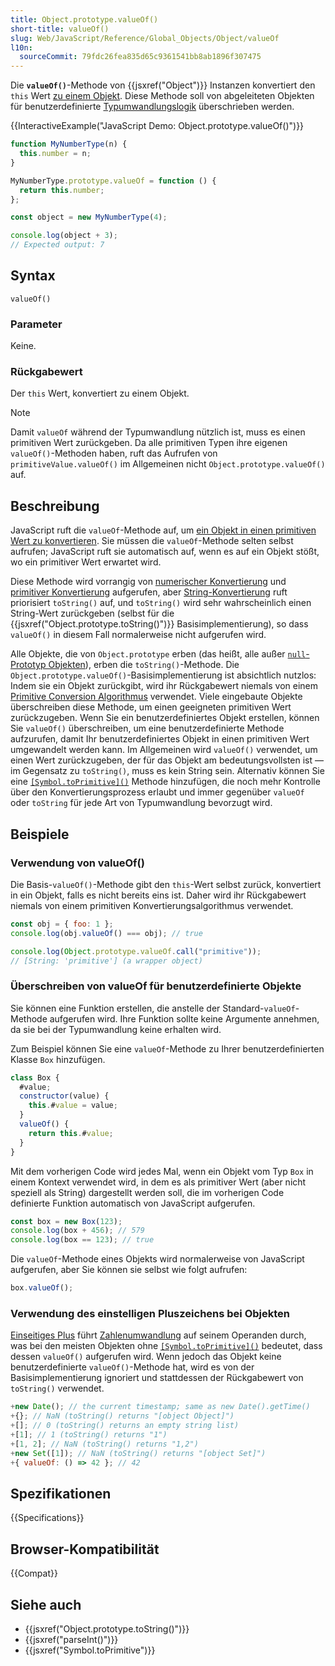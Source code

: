 ```yaml
---
title: Object.prototype.valueOf()
short-title: valueOf()
slug: Web/JavaScript/Reference/Global_Objects/Object/valueOf
l10n:
  sourceCommit: 79fdc26fea835d65c9361541bb8ab1896f307475
---
```


Die **`valueOf()`**-Methode von {{jsxref("Object")}} Instanzen konvertiert den `this` Wert [zu einem Objekt](/de/docs/Web/JavaScript/Reference/Global_Objects/Object#object_coercion). Diese Methode soll von abgeleiteten Objekten für benutzerdefinierte [Typumwandlungslogik](/de/docs/Web/JavaScript/Guide/Data_structures#type_coercion) überschrieben werden.

{{InteractiveExample("JavaScript Demo: Object.prototype.valueOf()")}}

```js interactive-example
function MyNumberType(n) {
  this.number = n;
}

MyNumberType.prototype.valueOf = function () {
  return this.number;
};

const object = new MyNumberType(4);

console.log(object + 3);
// Expected output: 7
```

## Syntax

```js-nolint
valueOf()
```

### Parameter

Keine.

### Rückgabewert

Der `this` Wert, konvertiert zu einem Objekt.

> [!NOTE]
> Damit `valueOf` während der Typumwandlung nützlich ist, muss es einen primitiven Wert zurückgeben. Da alle primitiven Typen ihre eigenen `valueOf()`-Methoden haben, ruft das Aufrufen von `primitiveValue.valueOf()` im Allgemeinen nicht `Object.prototype.valueOf()` auf.

## Beschreibung

JavaScript ruft die `valueOf`-Methode auf, um [ein Objekt in einen primitiven Wert zu konvertieren](/de/docs/Web/JavaScript/Guide/Data_structures#type_coercion). Sie müssen die `valueOf`-Methode selten selbst aufrufen; JavaScript ruft sie automatisch auf, wenn es auf ein Objekt stößt, wo ein primitiver Wert erwartet wird.

Diese Methode wird vorrangig von [numerischer Konvertierung](/de/docs/Web/JavaScript/Guide/Data_structures#numeric_coercion) und [primitiver Konvertierung](/de/docs/Web/JavaScript/Guide/Data_structures#primitive_coercion) aufgerufen, aber [String-Konvertierung](/de/docs/Web/JavaScript/Reference/Global_Objects/String#string_coercion) ruft priorisiert `toString()` auf, und `toString()` wird sehr wahrscheinlich einen String-Wert zurückgeben (selbst für die {{jsxref("Object.prototype.toString()")}} Basisimplementierung), so dass `valueOf()` in diesem Fall normalerweise nicht aufgerufen wird.

Alle Objekte, die von `Object.prototype` erben (das heißt, alle außer [`null`-Prototyp Objekten](/de/docs/Web/JavaScript/Reference/Global_Objects/Object#null-prototype_objects)), erben die `toString()`-Methode. Die `Object.prototype.valueOf()`-Basisimplementierung ist absichtlich nutzlos: Indem sie ein Objekt zurückgibt, wird ihr Rückgabewert niemals von einem [Primitive Conversion Algorithmus](/de/docs/Web/JavaScript/Guide/Data_structures#type_coercion) verwendet. Viele eingebaute Objekte überschreiben diese Methode, um einen geeigneten primitiven Wert zurückzugeben. Wenn Sie ein benutzerdefiniertes Objekt erstellen, können Sie `valueOf()` überschreiben, um eine benutzerdefinierte Methode aufzurufen, damit Ihr benutzerdefiniertes Objekt in einen primitiven Wert umgewandelt werden kann. Im Allgemeinen wird `valueOf()` verwendet, um einen Wert zurückzugeben, der für das Objekt am bedeutungsvollsten ist — im Gegensatz zu `toString()`, muss es kein String sein. Alternativ können Sie eine [`[Symbol.toPrimitive]()`](/de/docs/Web/JavaScript/Reference/Global_Objects/Symbol/toPrimitive) Methode hinzufügen, die noch mehr Kontrolle über den Konvertierungsprozess erlaubt und immer gegenüber `valueOf` oder `toString` für jede Art von Typumwandlung bevorzugt wird.

## Beispiele

### Verwendung von valueOf()

Die Basis-`valueOf()`-Methode gibt den `this`-Wert selbst zurück, konvertiert in ein Objekt, falls es nicht bereits eins ist. Daher wird ihr Rückgabewert niemals von einem primitiven Konvertierungsalgorithmus verwendet.

```js
const obj = { foo: 1 };
console.log(obj.valueOf() === obj); // true

console.log(Object.prototype.valueOf.call("primitive"));
// [String: 'primitive'] (a wrapper object)
```

### Überschreiben von valueOf für benutzerdefinierte Objekte

Sie können eine Funktion erstellen, die anstelle der Standard-`valueOf`-Methode aufgerufen wird. Ihre Funktion sollte keine Argumente annehmen, da sie bei der Typumwandlung keine erhalten wird.

Zum Beispiel können Sie eine `valueOf`-Methode zu Ihrer benutzerdefinierten Klasse `Box` hinzufügen.

```js
class Box {
  #value;
  constructor(value) {
    this.#value = value;
  }
  valueOf() {
    return this.#value;
  }
}
```

Mit dem vorherigen Code wird jedes Mal, wenn ein Objekt vom Typ `Box` in einem Kontext verwendet wird, in dem es als primitiver Wert (aber nicht speziell als String) dargestellt werden soll, die im vorherigen Code definierte Funktion automatisch von JavaScript aufgerufen.

```js
const box = new Box(123);
console.log(box + 456); // 579
console.log(box == 123); // true
```

Die `valueOf`-Methode eines Objekts wird normalerweise von JavaScript aufgerufen, aber Sie können sie selbst wie folgt aufrufen:

```js
box.valueOf();
```

### Verwendung des einstelligen Pluszeichens bei Objekten

[Einseitiges Plus](/de/docs/Web/JavaScript/Reference/Operators/Unary_plus) führt [Zahlenumwandlung](/de/docs/Web/JavaScript/Reference/Global_Objects/Number#number_coercion) auf seinem Operanden durch, was bei den meisten Objekten ohne [`[Symbol.toPrimitive]()`](/de/docs/Web/JavaScript/Reference/Global_Objects/Symbol/toPrimitive) bedeutet, dass dessen `valueOf()` aufgerufen wird. Wenn jedoch das Objekt keine benutzerdefinierte `valueOf()`-Methode hat, wird es von der Basisimplementierung ignoriert und stattdessen der Rückgabewert von `toString()` verwendet.

```js
+new Date(); // the current timestamp; same as new Date().getTime()
+{}; // NaN (toString() returns "[object Object]")
+[]; // 0 (toString() returns an empty string list)
+[1]; // 1 (toString() returns "1")
+[1, 2]; // NaN (toString() returns "1,2")
+new Set([1]); // NaN (toString() returns "[object Set]")
+{ valueOf: () => 42 }; // 42
```

## Spezifikationen

{{Specifications}}

## Browser-Kompatibilität

{{Compat}}

## Siehe auch

- {{jsxref("Object.prototype.toString()")}}
- {{jsxref("parseInt()")}}
- {{jsxref("Symbol.toPrimitive")}}
